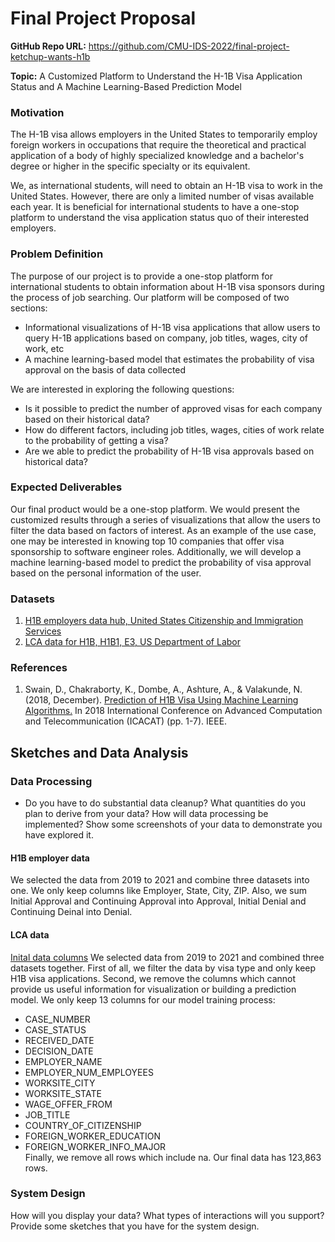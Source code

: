 # Final Project Proposal

**GitHub Repo URL:** https://github.com/CMU-IDS-2022/final-project-ketchup-wants-h1b

**Topic:** A Customized Platform to Understand the H-1B Visa Application Status and A Machine Learning-Based Prediction Model

### Motivation
The H-1B visa allows employers in the United States to temporarily employ foreign workers in occupations that require the theoretical and practical application of a body of highly specialized knowledge and a bachelor's degree or higher in the specific specialty or its equivalent.

We, as international students, will need to obtain an H-1B visa to work in the United States.  However, there are only a limited number of visas available each year. It is beneficial for international students to have a one-stop platform to understand the visa application status quo of their interested employers.

### Problem Definition
The purpose of our project is to provide a one-stop platform for international students to obtain information about H-1B visa sponsors during the process of job searching. Our platform will be composed of two sections:
- Informational visualizations of H-1B visa applications that allow users to query H-1B applications based on company, job titles, wages, city of work, etc
- A machine learning-based model that estimates the probability of visa approval on the basis of data collected

We are interested in exploring the following questions:
- Is it possible to predict the number of approved visas for each company based on their historical data?
- How do different factors, including job titles, wages, cities of work relate to the probability of getting a visa?
- Are we able to predict the probability of H-1B visa approvals based on historical data?

### Expected Deliverables
Our final product would be a one-stop platform. We would present the customized results through a series of visualizations that allow the users to filter the data based on factors of interest. As an example of the use case, one may be interested in knowing top 10 companies that offer visa sponsorship to software engineer roles. Additionally, we will develop a machine learning-based model to predict the probability of visa approval based on the personal information of the user.

### Datasets
1. [H1B employers data hub, United States Citizenship and Immigration Services](https://www.uscis.gov/tools/reports-and-studies/h-1b-employer-data-hub/h-1b-employer-data-hub-files)
2. [LCA data for H1B, H1B1, E3, US Department of Labor](https://www.dol.gov/agencies/eta/foreign-labor/performance)

### References
1. Swain, D., Chakraborty, K., Dombe, A., Ashture, A., & Valakunde, N. (2018, December). [Prediction of H1B Visa Using Machine Learning Algorithms.](https://ieeexplore.ieee.org/abstract/document/8933628?casa_token=kw9Mm8Q-unoAAAAA:U80awNcdpk4JT3KkKXAomHdGDWywIcO4MUl-BGwBuJqJd5NhPpzb1DKgNTsfCzlQuONylqyIlg) In 2018 International Conference on Advanced Computation and Telecommunication (ICACAT) (pp. 1-7). IEEE.

## Sketches and Data Analysis

### Data Processing
- Do you have to do substantial data cleanup? What quantities do you plan to derive from your data? How will data processing be implemented?  Show some screenshots of your data to demonstrate you have explored it.
#### H1B employer data
We selected the data from 2019 to 2021 and combine three datasets into one. We only keep columns like Employer, State, City, ZIP. Also, we sum Initial Approval and Continuing Approval into Approval, Initial Denial and Continuing Deinal into Denial.

#### LCA data
[Inital data columns](https://www.dol.gov/sites/dolgov/files/ETA/oflc/pdfs/PERM_Record_Layout_FY2020.pdf)
We selected data from 2019 to 2021 and combined three datasets together. First of all, we filter the data by visa type and only keep H1B visa applications. Second, we remove the columns which cannot provide us useful information for visualization or building a prediction model. We only keep 13 columns for our model training process:
- CASE_NUMBER                     
- CASE_STATUS                     
- RECEIVED_DATE                   
- DECISION_DATE                   
- EMPLOYER_NAME                   
- EMPLOYER_NUM_EMPLOYEES        
- WORKSITE_CITY                   
- WORKSITE_STATE                  
- WAGE_OFFER_FROM                 
- JOB_TITLE                       
- COUNTRY_OF_CITIZENSHIP          
- FOREIGN_WORKER_EDUCATION        
- FOREIGN_WORKER_INFO_MAJOR   
Finally, we remove all rows which include na. Our final data has 123,863 rows. 

### System Design
How will you display your data? What types of interactions will you support? Provide some sketches that you have for the system design.
